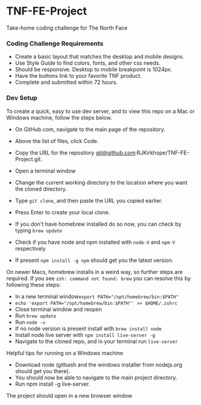 # TNF-FE-Project
Take-home coding challenge for The North Face

### Coding Challenge Requirements

- Create a basic layout that matches the desktop and mobile designs.
- Use Style Guide to find colors, fonts, and other css needs.
- Should be responsive. Desktop to mobile breakpoint is 1024px.
- Have the buttons link to your favorite TNF product.  
- Complete and submitted within 72 hours.

### Dev Setup

To create a quick, easy to use dev server, and to view this repo on a Mac or Windows machine, follow the steps below.
- On GitHub.com, navigate to the main page of the repository.
- Above the list of files, click Code.
- Copy the URL for the repository git@github.com:RJKirkhope/TNF-FE-Project.git.
- Open a terminal window
- Change the current working directory to the location where you want the cloned directory.
- Type `git clone`, and then paste the URL you copied earlier.
- Press Enter to create your local clone.

- If you don't have homebrew installed do so now, you can check by typing `brew update`

- Check if you have node and npm installed with `node-V` and `npm-V` respectively
- If present `npm install -g npm` should get you the latest version.

On newer Macs, homebrew installs in a weird way, so further steps are required.
If you see `zsh: command not found: brew` you can resolve this by following these steps: 
- In a new terminal window`export PATH="/opt/homebrew/bin:$PATH"`
- `echo 'export PATH="/opt/homebrew/bin:$PATH"' >> $HOME/.zshrc`
- Close terminal window and reopen
- Run `brew update`
- Run `node -v`
- If no node version is present install with `brew install node`
- Install node live server with `npm install live-server -g`
- Navigate to the cloned repo, and in your terminal run `live-server`

Helpful tips for running on a Windows machine
- Download node (gitbash and the windows installer from nodejs.org should get you there).
- You should now be able to navigate to the main project directory.
- Run npm install -g live-server.

The project should open in a new browser window 